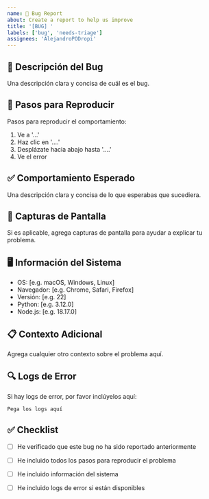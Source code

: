```yaml
---
name: 🐛 Bug Report
about: Create a report to help us improve
title: '[BUG] '
labels: ['bug', 'needs-triage']
assignees: 'AlejandroPODropi'
---
```


## 🐛 **Descripción del Bug**
Una descripción clara y concisa de cuál es el bug.

## 🔄 **Pasos para Reproducir**
Pasos para reproducir el comportamiento:
1. Ve a '...'
2. Haz clic en '....'
3. Desplázate hacia abajo hasta '....'
4. Ve el error

## ✅ **Comportamiento Esperado**
Una descripción clara y concisa de lo que esperabas que sucediera.

## 📸 **Capturas de Pantalla**
Si es aplicable, agrega capturas de pantalla para ayudar a explicar tu problema.

## 🖥️ **Información del Sistema**
 - OS: [e.g. macOS, Windows, Linux]
 - Navegador: [e.g. Chrome, Safari, Firefox]
 - Versión: [e.g. 22]
 - Python: [e.g. 3.12.0]
 - Node.js: [e.g. 18.17.0]

## 📋 **Contexto Adicional**
Agrega cualquier otro contexto sobre el problema aquí.

## 🔍 **Logs de Error**
Si hay logs de error, por favor inclúyelos aquí:

```
Pega los logs aquí
```

## ✅ **Checklist**
- [ ] He verificado que este bug no ha sido reportado anteriormente
- [ ] He incluido todos los pasos para reproducir el problema
- [ ] He incluido información del sistema
- [ ] He incluido logs de error si están disponibles

